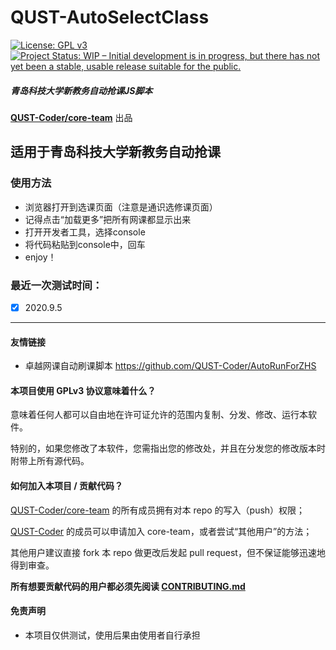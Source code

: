 # QUST-AutoSelectClass
[![License: GPL v3](https://img.shields.io/badge/License-GPLv3-blue.svg)](https://www.gnu.org/licenses/gpl-3.0)
[![Project Status: WIP – Initial development is in progress, but there has not yet been a stable, usable release suitable for the public.](https://www.repostatus.org/badges/latest/wip.svg)](https://www.repostatus.org/#wip)

##### 青岛科技大学新教务自动抢课JS脚本
**[QUST-Coder/core-team](https://github.com/orgs/QUST-Coder/teams/core-team)** 出品

## 适用于青岛科技大学新教务自动抢课
### 使用方法
- 浏览器打开到选课页面（注意是通识选修课页面）
- 记得点击“加载更多”把所有网课都显示出来
- 打开开发者工具，选择console
- 将代码粘贴到console中，回车
- enjoy！
### 最近一次测试时间：
- [x] 2020.9.5
---
#### 友情链接
- 卓越网课自动刷课脚本 https://github.com/QUST-Coder/AutoRunForZHS

#### 本项目使用 GPLv3 协议意味着什么？
意味着任何人都可以自由地在许可证允许的范围内复制、分发、修改、运行本软件。

特别的，如果您修改了本软件，您需指出您的修改处，并且在分发您的修改版本时附带上所有源代码。

#### 如何加入本项目 / 贡献代码？
[QUST-Coder/core-team](https://github.com/orgs/QUST-Coder/teams/core-team) 的所有成员拥有对本 repo 的写入（push）权限；

[QUST-Coder](https://github.com/QUST-Coder) 的成员可以申请加入 core-team，或者尝试“其他用户”的方法；

其他用户建议直接 fork 本 repo 做更改后发起 pull request，但不保证能够迅速地得到审查。

**所有想要贡献代码的用户都必须先阅读 [CONTRIBUTING.md](https://github.com/QUST-Coder/retarded-qust/blob/master/CONTRIBUTING.md)**
#### 免责声明
- 本项目仅供测试，使用后果由使用者自行承担
